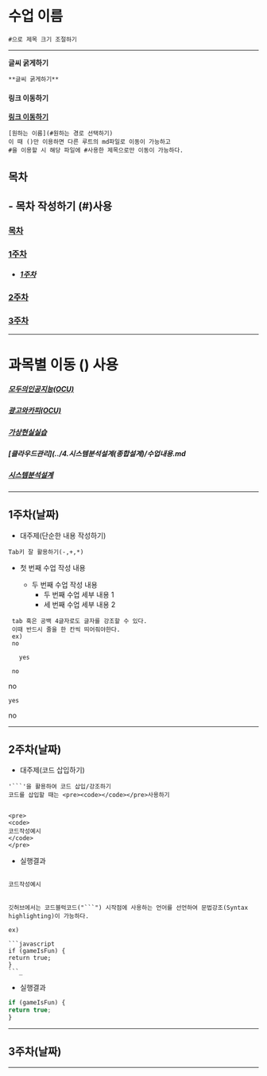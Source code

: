# 수업 이름 


```
#으로 제목 크기 조절하기
```
<hr>

**글씨 굵게하기**

```
**글씨 굵게하기**  
```  
#### 링크 이동하기

[**링크 이동하기**](#링크-이동하기)
```
[원하는 이름](#원하는 경로 선택하기)
이 때 ()만 이용하면 다른 루트의 md파일로 이동이 가능하고
#을 이용할 시 해당 파일에 #사용한 제목으로만 이동이 가능하다.
```

## 목차
## - 목차 작성하기 (#)사용 

### [**목차**](#목차)
### [**1주차**](#1주차날짜)
- ##### [**1주차**](#1주차)
### [**2주차**](#2주차날짜)
### [**3주차**](#3주차날짜)
<hr>

# **과목별 이동 () 사용**
##### [**모두의인공지능(OCU)**](../1.모두의%20인공지능(OCU)/수업내용.md)
##### [**광고와카피(OCU)**](../2.광고와카피(OCU)/수업내용.md)
##### [**가상현실실습**](../3.가상현실실습/수업내용.md)
##### [**클라우드관리**](../4.시스템분석설계(종합설계)/수업내용.md
##### [**시스템분석설계**](../5.클라우드관리/수업내용.md)

<hr>

## 1주차(날짜)
 - 대주제(단순한 내용 작성하기)
  ```
  Tab키 잘 활용하기(-,+,*)
  ```

    
- 첫 번째 수업 작성 내용

    - 두 번째 수업 작성 내용
      - 두 번째 수업 세부 내용 1
      - 세 번째 수업 세부 내용 2 
  
 
 ```
  tab 혹은 공백 4글자로도 글자를 강조할 수 있다.
  이때 반드시 줄을 한 칸씩 띄어줘야한다.
  ex)
  no
    
    yes
  
  no
  ```
  no

    yes

no

  
   
  


<hr>

## 2주차(날짜)
- 대주제(코드 삽입하기)

```
'```'을 활용하여 코드 삽입/강조하기
코드를 삽입할 때는 <pre><code></code></pre>사용하기


```
```
<pre>
<code>
코드작성예시
</code>
</pre>
``` 
- 실행결과
<pre>
<code>
코드작성예시
</code>
</pre>


```
깃허브에서는 코드블럭코드("```") 시작점에 사용하는 언어를 선언하여 문법강조(Syntax highlighting)이 가능하다.

ex) 

```javascript
if (gameIsFun) {
return true;
}
```_
```
- 실행결과
```javascript
if (gameIsFun) {
return true;
}
```



<hr>

## 3주차(날짜)

<hr>

 
